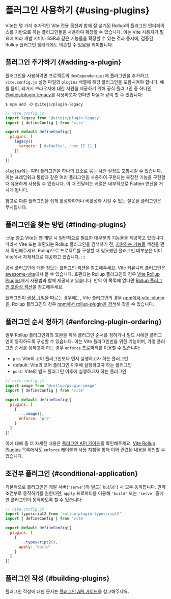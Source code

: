 # 플러그인 사용하기 {#using-plugins}

Vite는 몇 가지 추가적인 Vite 전용 옵션과 함께 잘 설계된 Rollup의 플러그인 인터페이스를 기반으로 하는 플러그인들을 사용하여 확장할 수 있습니다. 이는 Vite 사용자가 필요에 따라 개발 서버나 SSR과 같은 기능들을 확장할 수 있는 것과 동시에, 검증된 Rollup 플러그인 생태계에도 의존할 수 있음을 의미합니다.

## 플러그인 추가하기 {#adding-a-plugin}

플러그인을 사용하려면 프로젝트의 `devDependencies`에 플러그인을 추가하고, `vite.config.js` 설정 파일의 `plugins` 배열에 해당 플러그인을 포함시켜야 합니다. 예를 들어, 레거시 브라우저에 대한 지원을 제공하기 위해 공식 플러그인 중 하나인 [@vitejs/plugin-legacy](https://github.com/vitejs/vite/tree/main/packages/plugin-legacy)를 사용하고자 한다면 다음과 같이 할 수 있습니다:

```
$ npm add -D @vitejs/plugin-legacy
```

```js
// vite.config.js
import legacy from '@vitejs/plugin-legacy'
import { defineConfig } from 'vite'

export default defineConfig({
  plugins: [
    legacy({
      targets: ['defaults', 'not IE 11']
    })
  ]
})
```

`plugins`에는 여러 플러그인을 하나의 요소로 묶는 사전 설정도 포함시킬 수 있습니다. 이는 프레임워크 통합과 같은 여러 플러그인을 사용하여 구현되는 복잡한 기능을 구현할 때 유용하게 사용될 수 있습니다. 이 때 전달되는 배열은 내부적으로 Flatten 연산을 거치게 됩니다.

참고로 다른 플러그인을 쉽게 활성화하거나 비활성화 시킬 수 있는 잘못된 플러그인은 무시됩니다.

## 플러그인을 찾는 방법 {#finding-plugins}

:::tip 참고
Vite는 웹 개발 시 일반적으로 필요한 대부분의 기능들을 제공하고 있습니다. 따라서 Vite 또는 호환되는 Rollup 플러그인을 검색하기 전, [지원하는 기능들](../guide/features.md) 섹션을 먼저 확인해주세요. Rollup으로 프로젝트를 구성할 때 필요했던 플러그인 대부분은 이미 Vite에서 자체적으로 제공하고 있습니다.
:::

공식 플러그인에 대한 정보는 [플러그인 섹션](../plugins/)을 참고해주세요. Vite 커뮤니티 플러그인은 [awesome-vite](https://github.com/vitejs/awesome-vite#plugins)에서 볼 수 있습니다. 호환되는 Rollup 플러그인의 경우 [Vite Rollup Plugins](https://vite-rollup-plugins.patak.dev)에서 사용법과 함께 제공되고 있습니다. 만약 이 목록에 없다면 [Rollup 플러그인 호환성 섹션](../guide/api-plugin#rollup-plugin-compatibility)을 참고해주세요.

플러그인이 [권장 규칙](./api-plugin.md#conventions)을 따르는 경우에는, Vite 플러그인의 경우 [npm에서 vite-plugin을](https://www.npmjs.com/search?q=vite-plugin&ranking=popularity), Rollup 플러그인의 경우 [npm에서 rollup-plugin을 검색](https://www.npmjs.com/search?q=rollup-plugin&ranking=popularity)해 찾을 수 있습니다.

## 플러그인 순서 정하기 {#enforcing-plugin-ordering}

일부 Rollup 플러그인과의 호환을 위해 플러그인 순서를 정하거나 빌드 시에만 플러그인이 동작하도록 구성할 수 있습니다. 이는 Vite 플러그인만을 위한 기능이며, 가령 플러그인 순서를 정하고자 하는 경우 `enforce` 프로퍼티를 이용할 수 있습니다:

- `pre`: Vite의 코어 플러그인보다 먼저 실행하고자 하는 플러그인
- default: Vite의 코어 플러그인 이후에 실행하고자 하는 플러그인
- `post`: Vite의 빌드 플러그인 이후에 실행하고자 하는 플러그인

```js
// vite.config.js
import image from '@rollup/plugin-image'
import { defineConfig } from 'vite'

export default defineConfig({
  plugins: [
    {
      ...image(),
      enforce: 'pre'
    }
  ]
})
```

이에 대해 좀 더 자세한 내용은 [플러그인 API 가이드](./api-plugin.md#plugin-ordering)를 확인해주세요. [Vite Rollup Plugins](https://vite-rollup-plugins.patak.dev) 목록에서도 `enforce` 레이블과 사용 지침을 통해 이와 관련된 내용을 확인할 수 있습니다.

## 조건부 플러그인 {#conditional-application}

기본적으로 플러그인은 개발 서버(`'serve'`)와 빌드(`'build'`) 시 모두 동작합니다. 만약 조건부로 동작하기를 원한다면, `apply` 프로퍼티를 이용해 `'build'` 또는 `'serve'` 중에만 플러그인이 동작하도록 할 수 있습니다:

```js
// vite.config.js
import typescript2 from 'rollup-plugin-typescript2'
import { defineConfig } from 'vite'

export default defineConfig({
  plugins: [
    {
      ...typescript2(),
      apply: 'build'
    }
  ]
})
```

## 플러그인 작성 {#building-plugins}

플러그인 작성에 대한 문서는 [플러그인 API 가이드](./api-plugin.md)를 참고해주세요.